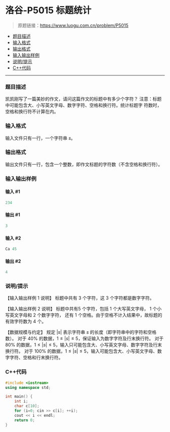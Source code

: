 # 洛谷-P5015 标题统计

> 原题链接：https://www.luogu.com.cn/problem/P5015

- [题目描述](#题目描述)
- [输入格式](#输入格式)
- [输出格式](#输出格式)
- [输入输出样例](#输入输出样例)
- [说明/提示](#说明/提示)
- [C++代码](#C++代码)

---

### <a name="题目描述">题目描述</a>

凯凯刚写了一篇美妙的作文，请问这篇作文的标题中有多少个字符？   注意：标题中可能包含大、小写英文字母、数字字符、空格和换行符。统计标题字 符数时，空格和换行符不计算在内。

### <a name="输入格式">输入格式</a>

输入文件只有一行，一个字符串 $s$。

### <a name="输出格式">输出格式</a>

输出文件只有一行，包含一个整数，即作文标题的字符数（不含空格和换行符）。

### <a name="输入输出样例">输入输出样例</a>

#### 输入 #1

```c++
234 
```

#### 输出 #1

```c++
3
```

#### 输入 #2

```c++
Ca 45 
```

#### 输出 #2

```c++
4
```

### <a name="说明/提示">说明/提示</a>

【输入输出样例 1 说明】
 标题中共有 3 个字符，这 3 个字符都是数字字符。

【输入输出样例 2 说明】 标题中共有$5$ 个字符，包括 $1$ 个大写英文字母， $1$ 个小写英文字母和 $2$ 个数字字符， 还有 $1$ 个空格。由于空格不计入结果中，故标题的有效字符数为 $4$ 个。

【数据规模与约定】
 规定 $|s|$ 表示字符串 $s$ 的长度（即字符串中的字符和空格数）。
 对于 $40\%$ 的数据，$1 ≤ |s| ≤ 5$，保证输入为数字字符及行末换行符。
 对于 $80\%$ 的数据，$1 ≤ |s| ≤ 5$，输入只可能包含大、小写英文字母、数字字符及行末换行符。
 对于 $100\%$ 的数据，$1 ≤ |s| ≤ 5$，输入可能包含大、小写英文字母、数字字符、空格和行末换行符。

### <a name="C++代码">C++代码</a>

```c++
#include <iostream>
using namespace std;

int main() {
    int i;
    char c[10];
    for (i=0; cin >> c[i]; ++i);
    cout << i << endl;
    return 0;
}
```
